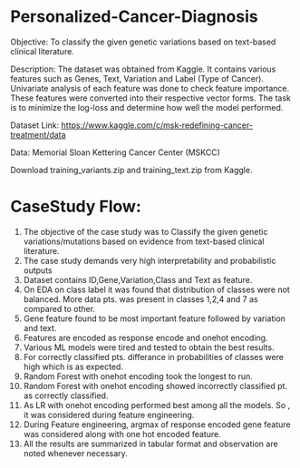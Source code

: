 # Personalized-Cancer-Diagnosis
Objective: To classify the given genetic variations based on text-based clinical literature.

Description: The dataset was obtained from Kaggle. It contains various features such as Genes, Text, Variation and Label (Type of Cancer). Univariate analysis of each feature was done to check feature importance. These features were converted into their respective vector forms. The task is to minimize the log-loss and determine how well the model performed.

Dataset Link:
https://www.kaggle.com/c/msk-redefining-cancer-treatment/data


Data: Memorial Sloan Kettering Cancer Center (MSKCC)

Download training_variants.zip and training_text.zip from Kaggle.

CaseStudy Flow:
================
1. The objective of the case study was to Classify the given genetic variations/mutations based on evidence from text-based clinical literature.
2. The case study demands very high interpretability and probabilistic outputs
3. Dataset contains ID,Gene,Variation,Class and Text as feature.
4. On EDA on class label it was found that distribution of classes were not balanced. More data pts. was present in classes 1,2,4 and 7 as compared to other.
5. Gene feature found to be most important feature followed by variation and text.
6. Features are encoded as response encode and onehot encoding.
7. Various ML models were tired and tested to obtain the best results.
8. For correctly classified pts. differance in probabilities of classes were high which is as expected.
9. Random Forest with onehot encoding took the longest to run.
10. Random Forest with onehot encoding showed incorrectly classified pt. as correctly classified.
11. As LR with onehot encoding performed best among all the models. So , it was considered during feature engineering.
12. During Feature engineering, argmax of response encoded gene feature was considered along with one hot encoded feature.
13. All the results are summarized in tabular format and observation are noted whenever necessary.

